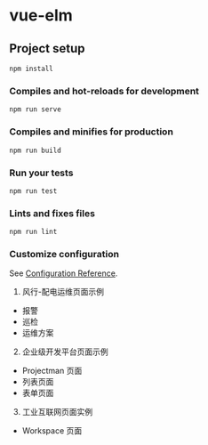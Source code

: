 # vue-elm

## Project setup
```
npm install
```

### Compiles and hot-reloads for development
```
npm run serve
```

### Compiles and minifies for production
```
npm run build
```

### Run your tests
```
npm run test
```

### Lints and fixes files
```
npm run lint
```

### Customize configuration
See [Configuration Reference](https://cli.vuejs.org/config/).

1. 风行-配电运维页面示例
* 报警
* 巡检
* 运维方案
2. 企业级开发平台页面示例
* Projectman 页面
* 列表页面
* 表单页面
3. 工业互联网页面实例
* Workspace 页面
